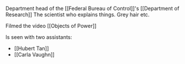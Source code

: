Department head of the [[Federal Bureau of Control]]'s [[Department of Research]]
The scientist who explains things. Grey hair etc.

Filmed the video [[Objects of Power]]

Is seen with two assistants:
- [[Hubert Tan]]
- [[Carla Vaughn]]